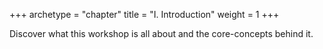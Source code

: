 +++
archetype = "chapter"
title = "I. Introduction"
weight = 1
+++


Discover what this workshop is all about and the core-concepts behind it.


